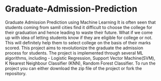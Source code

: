 # Graduate-Admission-Prediction
Graduate Admission Prediction using Machine Learning
It is often seen that students coming from samll cities find it difficult to choose the college for their graduation and hence leading to waste their future. What if we come up with idea of letting students know if they are eligible for college or not. This will definitely help them to select college on the basis of their marks scored. This project aims to revolutionize the graduate the admission process for students.
The project is implemented through several ML algorithms, including - Logistic Regression, Support Vector Machine(SVM), K Nearest Neighbour Classifier (KNN), Random Forest Classifier.
To run the project you can either download the zip file of the project or fork the repository.
